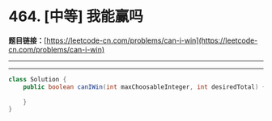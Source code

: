 # 464. [中等] 我能赢吗

**题目链接：**[https://leetcode-cn.com/problems/can-i-win](https://leetcode-cn.com/problems/can-i-win)

---

<Cards card="leetcode_464_can-i-win"></Cards>

---

```java
class Solution {
    public boolean canIWin(int maxChoosableInteger, int desiredTotal) {
        
    }
}
```